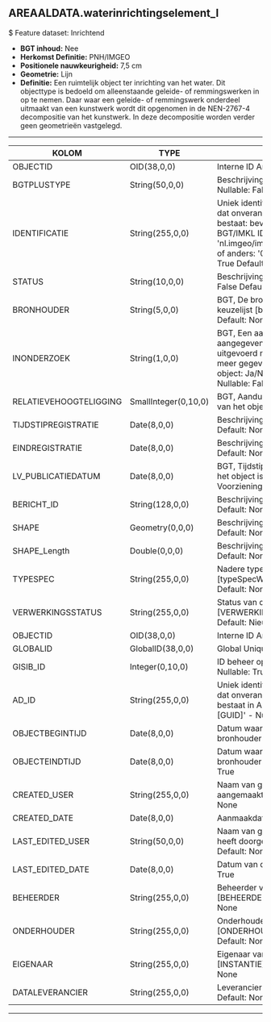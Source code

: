 ## AREAALDATA.waterinrichtingselement_l

$ Feature dataset: Inrichtend

* __BGT inhoud:__ Nee
* __Herkomst Definitie:__ PNH/IMGEO
* __Positionele nauwkeurigheid:__ 7,5 cm
* __Geometrie:__ Lijn
* __Definitie:__ Een ruimtelijk object ter inrichting van het water. Dit objecttype is bedoeld om alleenstaande geleide- of remmingswerken in op te nemen. Daar waar een geleide- of 
                remmingswerk onderdeel uitmaakt van een kunstwerk wordt dit opgenomen in de NEN-2767-4 decompositie van het kunstwerk. In deze decompositie worden verder geen 
                geometrieën vastgelegd.

***

|KOLOM                              |TYPE          	        |DEFINITIE|
|------                          	|----          	        |-----    |
|OBJECTID                           |OID(38,0,0)            |Interne ID ArcGIS - Nullable: False|
|BGTPLUSTYPE                        |String(50,0,0)         |Beschrijving - keuzelijst [typeWTILijn] Nullable: False Default: None|
|IDENTIFICATIE                      |String(255,0,0)        |Uniek identificatienummer voor het object dat onveranderlijk is zolang het object bestaat: bevat indien van toepassing BGT/IMKL ID in format 'nl.imgeo/imkl.bronhouderscode.LokaalID' of anders: '00000'.LokaalID - Nullable: True Default: None|
|STATUS                             |String(10,0,0)         |Beschrijving - keuzelijst [status] Nullable: False Default: :bestaand|
|BRONHOUDER                         |String(5,0,0)          |BGT, De bronhoudercode van het object, keuzelijst [bronhouder] - Nullable: False Default: None|
|INONDERZOEK                        |String(1,0,0)          |BGT, Een aanduiding waarmee wordt aangegeven dat een onderzoek wordt uitgevoerd naar de juistheid van een of meer gegevens van het betreffende object: Ja/Nee, keuzelijst [jaNee] Nullable: False Default: N|
|RELATIEVEHOOGTELIGGING             |SmallInteger(0,10,0)   |BGT, Aanduiding voor de relatieve hoogte van het object - Nullable: False Default: 0|
|TIJDSTIPREGISTRATIE                |Date(8,0,0)            |Beschrijving - keuzelijst [] Nullable: True Default: None|
|EINDREGISTRATIE                    |Date(8,0,0)            |Beschrijving - keuzelijst [] Nullable: True Default: None|
|LV_PUBLICATIEDATUM                 |Date(8,0,0)            |BGT, Tijdstip waarop deze instantie van het object is opgenomen in de Landelijke Voorziening - Nullable: True|
|BERICHT_ID                         |String(128,0,0)        |Beschrijving - keuzelijst [] Nullable: True Default: None|
|SHAPE                              |Geometry(0,0,0)        |Beschrijving: - keuzelijst [] Nullable: True Default: None|
|SHAPE_Length                       |Double(0,0,0)          |Beschrijving: - keuzelijst [] Nullable: True Default: None|
|TYPESPEC                           |String(255,0,0)        |Nadere typering van het object, keuzelijst [typeSpecWIILijn] - Nullable: True Default: None|
|VERWERKINGSSTATUS                  |String(255,0,0)        |Status van de gegevens, keuzelijst [VERWERKINGSSTATUS] - Nullable: False Default: Nieuwl|
|OBJECTID                           |OID(38,0,0)            |Interne ID ArcGIS - Nullable: False|
|GLOBALID                           |GlobalID(38,0,0)       |Global Unique Identifier - Nullable: False|
|GISIB_ID                           |Integer(0,10,0)        |ID beheer openbare ruimte (GISIB) - Nullable: True|
|AD_ID                               |String(255,0,0)    |Uniek identificatienummer voor het object dat onveranderlijk is zolang het object bestaat in Areaaldata: in format 'AD.[GUID]' - Nullable: False Default: None|
|OBJECTBEGINTIJD                    |Date(8,0,0)            |Datum waarop het object bij de bronhouder is ontstaan - Nullable: True|
|OBJECTEINDTIJD                     |Date(8,0,0)            |Datum waarop het object bij de bronhouder niet meer geldig is - Nullable: True|
|CREATED_USER                       |String(255,0,0)        |Naam van gebruiker die de rij heeft aangemaakt - Nullable: True Default: None|
|CREATED_DATE                       |Date(8,0,0)            |Aanmaakdatum - Nullable: True|
|LAST_EDITED_USER                   |String(50,0,0)         |Naam van gebruiker die de laatste mutatie heeft doorgevoerd - Nullable: True Default: None|
|LAST_EDITED_DATE                   |Date(8,0,0)            |Datum van de laatste mutatie - Nullable: True|
|BEHEERDER                          |String(255,0,0)        |Beheerder van het object, keuzelijst [BEHEERDER] - Nullable: True Default: None|
|ONDERHOUDER                        |String(255,0,0)        |Onderhouder van het object, keuzelijst [ONDERHOUDER] - Nullable: True Default: None|
|EIGENAAR                           |String(255,0,0)        |Eigenaar van het object, keuzelijst [INSTANTIE] - Nullable: True Default: None| 
|DATALEVERANCIER                    |String(255,0,0)        |Leverancier van de data - Nullable: True Default: None|


***
